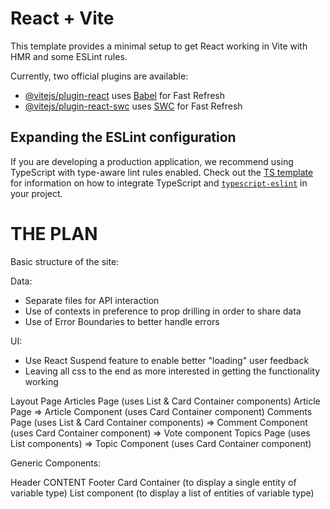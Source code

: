 # React + Vite

This template provides a minimal setup to get React working in Vite with HMR and some ESLint rules.

Currently, two official plugins are available:

- [@vitejs/plugin-react](https://github.com/vitejs/vite-plugin-react/blob/main/packages/plugin-react) uses [Babel](https://babeljs.io/) for Fast Refresh
- [@vitejs/plugin-react-swc](https://github.com/vitejs/vite-plugin-react/blob/main/packages/plugin-react-swc) uses [SWC](https://swc.rs/) for Fast Refresh

## Expanding the ESLint configuration

If you are developing a production application, we recommend using TypeScript with type-aware lint rules enabled. Check out the [TS template](https://github.com/vitejs/vite/tree/main/packages/create-vite/template-react-ts) for information on how to integrate TypeScript and [`typescript-eslint`](https://typescript-eslint.io) in your project.


THE PLAN
========
Basic structure of the site:

Data:
* Separate files for API interaction
* Use of contexts in preference to prop drilling in order to share data
* Use of Error Boundaries to better handle errors 

UI:
* Use React Suspend feature to enable better "loading" user feedback
* Leaving all css to the end as more interested in getting the functionality working

Layout Page
    Articles Page (uses List & Card Container components)
        Article Page
            => Article Component (uses Card Container component)
    Comments Page (uses List & Card Container components)
            => Comment Component (uses Card Container component)
                => Vote component
    Topics Page (uses List components)
            => Topic Component (uses Card Container component)

Generic Components:

Header
CONTENT
Footer
Card Container (to display a single entity of variable type)
List component (to display a list of entities of variable type)
